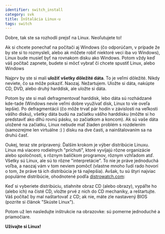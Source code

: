 ```yaml
---
identifier: switch_install
category: svk
title: Inštalácia Linux-u
tags: switch
---
```


Dobre, tak ste sa rozhodli prejsť na Linux. Neoľutujete to!

Ak si chcete ponechať na počítači aj Windows (čo odporúčam, v prípade že by ste si to rozmysleli, alebo ak môžete robiť niektoré veci iba vo Windows), Linux bude musieť byť na rovnakom disku ako Windows. Potom vždy keď váš počítač zapnete, budete si môcť vybrať či chcete spustiť Linux, alebo Windows

Najprv by ste si mali <b>uložiť všetky dôležité dáta</b>. To je veľmi dôležité. Nikdy neviete, čo sa môže pokaziť. Naozaj. Nežartujem. Uložte si dáta, nakúpte CD, DVD, alebo druhý harddisk, ale uložte si dáta.

Potom by ste si mali defragmentovať harddisk, lebo dáta sú rozhádzané kde-tade (Windows nevie veľmi dobre využívať disk, Linux to vie oveľa lepšie). Po defragmentácii (čo môže trvať pár hodín v závislosti na veľkosti vášho disku), všetky dáta budú na začiatku vášho harddisku (môžte si ho predstaviť ako dlhú rovnú pásku, so začiatkom a koncom). Ak sú vaše dáta uložené na začiatku, Linux nebude mať žiaden problém s rozdelením (samozrejme len virtuálne :) ) disku na dve časti, a nainštalovaním sa na druhú časť.

Oukej, teraz ste pripravený. Ďalším krokom je výber distribúcie Linuxu. Linux má viacero rodielnych "príchutí", ktoré vyvíjajú rôzne organizácie alebo spoločnosti, s rôznym balíčkom programov, rôznym vzhľadom atď. Všetky sú Linux, ale sú to rôzne "interpretácie". To nie je práve jednoduchá voľba, a naozaj vám v tom neviem pomôcť (vlastne mnoho ľudí rado hovorí o tom, že práve tá ich distribúcia je tá najlepšia). Avšak, tu sú štyri najviac populárne distribúcie, ohodnotené podľa <a 
href="http://www.distrowatch.com">distrowatch.com</a>:

<? make_distros_table() ?>

Keď si vyberiete distribúciu, stiahnite obraz CD (alebo obrazy), vypáľte ho (alebo ich) na čisté CD, vložte prvé z nich do CD mechaniky, a reštartujte. Váš počítač by mal naštartovať z CD; ak nie, máte zle nastavený BIOS (pozrite si článok "Skúste Linux").

Potom už len nasledujte inštrukcie na obrazovke: sú pomerne jednoduché a priamočiare.

<b>Užívajte si Linux!</b>

